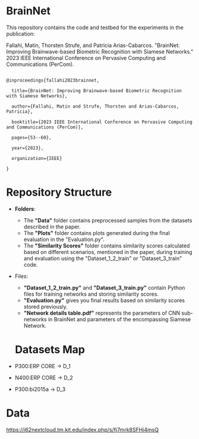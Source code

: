 # BrainNet

This repository contains the code and testbed for the experiments in the publication:

 

 

Fallahi, Matin, Thorsten Strufe, and Patricia Arias-Cabarcos. "BrainNet: Improving Brainwave-based Biometric Recognition with Siamese Networks." 2023 IEEE International Conference on Pervasive Computing and Communications (PerCom).

 

```

@inproceedings{fallahi2023brainnet,

  title={BrainNet: Improving Brainwave-based Biometric Recognition with Siamese Networks},

  author={Fallahi, Matin and Strufe, Thorsten and Arias-Cabarcos, Patricia},

  booktitle={2023 IEEE International Conference on Pervasive Computing and Communications (PerCom)},

  pages={53--60},

  year={2023},

  organization={IEEE}

}

```

# Repository Structure

- **Folders**:
   -  The **"Data"** folder contains preprocessed samples from the datasets described in the paper.
   -  The **"Plots"** folder contains plots generated during the final evaluation in the "Evaluation.py".
   - The **"Similarity Scores"** folder contains similarity scores calculated based on different scenarios, mentioned in the paper, during training and evaluation using the "Dataset_1_2_train" or "Dataset_3_train" code.

- Files:
   - **"Dataset_1_2_train.py"** and **"Dataset_3_train.py"** contain Python files for training networks and storing similarity scores.
   - **"Evaluation.py"** gives you final results based on similarity scores stored previously.
   - **"Network details table.pdf"** represents the parameters of CNN sub-networks in BrainNet and parameters of the encompassing Siamese Network.


   # Datasets Map
- P300:ERP CORE -> D_1
- N400:ERP CORE -> D_2
- P300:bi2015a -> D_3 




# Data

https://i62nextcloud.tm.kit.edu/index.php/s/fj7mrk8SFHi4msQ


